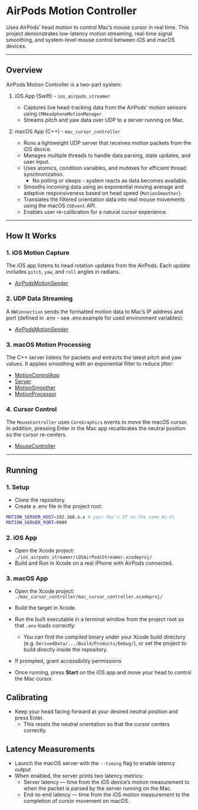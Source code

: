# AirPods Motion Controller

Uses AirPods’ head motion to control Mac’s mouse cursor in real time.
This project demonstrates low-latency motion streaming, real-time signal
smoothing, and system-level mouse control between iOS and macOS devices.

---

## Overview

AirPods Motion Controller is a two-part system:

1. iOS App (Swift) - `ios_airpods_streamer`
   - Captures live head-tracking data from the AirPods’ motion sensors
     using `CMHeadphoneMotionManager`.
   - Streams pitch and yaw data over UDP to a server running on Mac.

2. macOS App (C++) - `mac_cursor_controller`
   - Runs a lightweight UDP server that receives motion packets from the iOS device.
   - Manages multiple threads to handle data parsing, state updates, and user
     input.
   - Uses atomics, condition variables, and mutexes for efficient thread
     synchronization.
     - No polling or sleeps - system reacts as data becomes available.
   - Smooths incoming data using an exponential moving average and adaptive
     responsiveness based on head speed (`MotionSmoother`).
   - Translates the filtered orientation data into real mouse movements using
     the macOS `CGEvent` API.
   - Enables user re-calibration for a natural cursor experience.

---

## How It Works

### 1. iOS Motion Capture

The iOS app listens to head rotation updates from the AirPods.
Each update includes `pitch`, `yaw`, and `roll` angles in radians.

- [AirPodsMotionSender](./ios_airpods_streamer/iOSAirPodsStreamer/AirPodsMotionSender.swift)

### 2. UDP Data Streaming

A `NWConnection` sends the formatted motion data to Mac’s IP address and port
(defined in .env - see .env.example for used environment variables):

- [AirPodsMotionSender](./ios_airpods_streamer/iOSAirPodsStreamer/AirPodsMotionSender.swift)

### 3. macOS Motion Processing

The C++ server listens for packets and extracts the latest pitch and yaw values.
It applies smoothing with an exponential filter to reduce jitter:

- [MotionControlApp](./mac_cursor_controller/App.hpp)
- [Server](./mac_cursor_controller/Server.hpp)
- [MotionSmoother](./mac_cursor_controller/MotionSmoother.hpp)
- [MotionProcessor](./mac_cursor_controller/MotionProcessor.hpp)

### 4. Cursor Control

The `MouseController` uses `CoreGraphics` events to move the macOS cursor.
In addition, pressing Enter in the Mac app recalibrates the neutral position
so the cursor re-centers.

- [MouseController](./mac_cursor_controller/MouseController.hpp)

---

## Running

### 1. Setup

- Clone the repository.
- Create a .env file in the project root:

```sh
MOTION_SERVER_HOST=192.168.x.x # your Mac’s IP on the same Wi-Fi
MOTION_SERVER_PORT=9999
```

### 2. iOS App

- Open the Xcode project: `./ios_airpods_streamer/iOSAirPodsStreamer.xcodeproj/`
- Build and Run in Xcode on a real iPhone with AirPods connected.

### 3. macOS App

- Open the Xcode project: `./mac_cursor_controller/mac_cursor_controller.xcodeproj/`
- Build the target in Xcode.
- Run the built executable in a terminal window from the project root so
  that `.env` loads correctly:
  - You can find the compiled binary under your Xcode build directory
    (e.g. `DerivedData/.../Build/Products/Debug/`), or set the project to build
    directly inside the repository.
- If prompted, grant accessibility permissions

- Once running, press **Start** on the iOS app and move your head to control the
  Mac cursor.

## Calibrating

- Keep your head facing forward at your desired neutral position and press Enter.
  - This resets the neutral orientation so that the cursor centers correctly.

## Latency Measurements

- Launch the macOS server with the `--timing` flag to enable latency output
- When enabled, the server prints two latency metrics:
  - Server latency — time from the iOS device’s motion measurement to when the
    packet is parsed by the server running on the Mac.
  - End-to-end latency — time from the iOS motion measurement to the completion
    of cursor movement on macOS.
